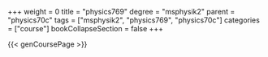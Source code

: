 +++
weight = 0
title = "physics769"
degree = "msphysik2"
parent = "physics70c"
tags = ["msphysik2", "physics769", "physics70c"]
categories = ["course"]
bookCollapseSection = false
+++

{{< genCoursePage >}}
